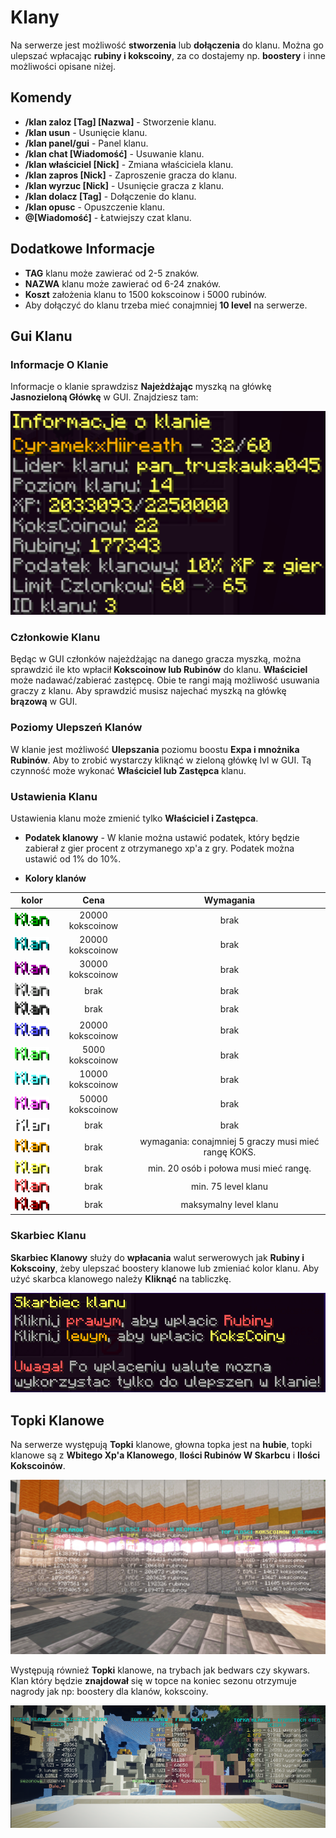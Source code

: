 # Klany
Na serwerze jest możliwość **stworzenia** lub **dołączenia** do klanu. Można go ulepszać wpłacając **rubiny i kokscoiny**, za co dostajemy np. **boostery** i inne możliwości opisane niżej.

## Komendy

- **/klan zaloz [Tag] [Nazwa]** - Stworzenie klanu.
- **/klan usun** - Usunięcie klanu.
- **/klan panel/gui** - Panel klanu.
- **/klan chat [Wiadomość]** - Usuwanie klanu.
- **/klan właściciel [Nick]** - Zmiana właściciela klanu.
- **/klan zapros [Nick]** - Zaproszenie gracza do klanu.
- **/klan wyrzuc [Nick]** - Usunięcie gracza z klanu.
- **/klan dolacz [Tag]** - Dołączenie do klanu.
- **/klan opusc** - Opuszczenie klanu.
- **@[Wiadomość]** - Łatwiejszy czat klanu. 

## Dodatkowe Informacje
- **TAG** klanu może zawierać od 2-5 znaków. 
- **NAZWA** klanu może zawierać od 6-24 znaków. 
- **Koszt** założenia klanu to 1500 kokscoinow i 5000 rubinów. 
- Aby dołączyć do klanu trzeba mieć conajmniej **10 level** na serwerze. 

## Gui Klanu

### Informacje O Klanie

Informacje o klanie sprawdzisz **Najeżdżając** myszką na główkę **Jasnozieloną Główkę** w GUI. Znajdziesz tam: 

![Informacje](/assets/klany/klan-informacje.png)

### Członkowie Klanu
Będąc w GUI członków najeżdżając na danego gracza myszką, można sprawdzić ile kto wpłacił **Kokscoinow lub Rubinów** do klanu. **Właściciel** może nadawać/zabierać zastępcę. Obie te rangi mają możliwość usuwania graczy z klanu.  Aby sprawdzić musisz najechać myszką na główkę **brązową** w GUI.

### Poziomy Ulepszeń Klanów 

W klanie jest możliwość **Ulepszania** poziomu boostu **Expa i mnożnika Rubinów**. Aby to zrobić wystarczy kliknąć  w zieloną główkę lvl w GUI. Tą czynność może wykonać **Właściciel lub Zastępca** klanu.

### Ustawienia Klanu

Ustawienia klanu może zmienić tylko **Właściciel i Zastępca**.

- **Podatek klanowy** - W klanie można ustawić podatek, który będzie zabierał z gier procent z otrzymanego xp'a z gry. Podatek można ustawić od 1% do 10%. 

- **Kolory klanów** 

| kolor  |      Cena      |                     Wymagania                      |
|:---------------:|:---------------:|:---------------:|
| ![kolor1](/assets/klany/color1.png) | 20000 kokscoinow | brak |
| ![kolor2](/assets/klany/color2.png) | 20000 kokscoinow | brak |
| ![kolor3](/assets/klany/color3.png) | 30000 kokscoinow | brak |
| ![kolor4](/assets/klany/color4.png) | brak | brak | 
| ![kolor5](/assets/klany/color5.png) | brak | brak |
| ![kolor6](/assets/klany/color6.png) | 20000 kokscoinow | brak |
| ![kolor7](/assets/klany/color7.png) | 5000 kokscoinow  | brak |
| ![kolor8](/assets/klany/color8.png) | 10000 kokscoinow | brak |
| ![kolor9](/assets/klany/color9.png) | 50000 kokscoinow | brak |
| ![kolor10](/assets/klany/color10.png) | brak | brak |
| ![kolor11](/assets/klany/color11.png) | brak | wymagania: conajmniej 5 graczy musi mieć rangę KOKS. |
| ![kolor12](/assets/klany/color12.png) | brak | min. 20 osób i połowa musi mieć rangę.  |
| ![kolor13](/assets/klany/color13.png) | brak | min. 75 level klanu  |
| ![kolor14](/assets/klany/color14.png) | brak | maksymalny level klanu |


### Skarbiec Klanu

**Skarbiec Klanowy** służy do **wpłacania** walut serwerowych jak **Rubiny i Kokscoiny**, żeby ulepszać boostery klanowe lub zmieniać kolor klanu. Aby użyć skarbca klanowego należy **Kliknąć** na tabliczkę. 

![Skarbiec](/assets/klany/klan-skarbiec1.png)

## Topki Klanowe

Na serwerze występują **Topki** klanowe, głowna topka jest na **hubie**, topki klanowe są z **Wbitego Xp'a Klanowego**, **Ilości Rubinów W Skarbcu** i **Ilości Kokscoinów**. 

![Topki klanu](/assets/klany/klan-ss.png)

Występują również **Topki** klanowe, na trybach jak bedwars czy skywars. Klan który będzie **znajdował** się w topce na koniec sezonu otrzymuje nagrody jak np: boostery dla klanów, kokscoiny.

![Topki klanu2](/assets/klany/klan-topki2.png)